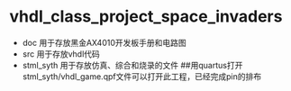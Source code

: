# vhdl_class_project_space_invaders
- doc
用于存放黑金AX4010开发板手册和电路图
- src
用于存放vhdl代码
- stml_syth
用于存放仿真、综合和烧录的文件
##用quartus打开stml_syth/vhdl_game.qpf文件可以打开此工程，已经完成pin的排布
